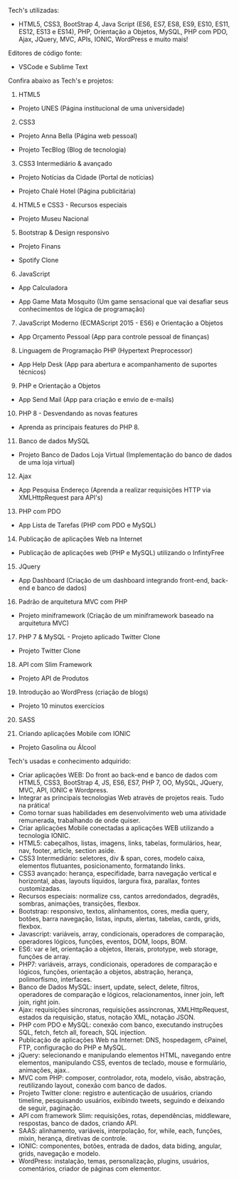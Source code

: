 Tech's utilizadas:



- HTML5, CSS3, BootStrap 4, Java Script (ES6, ES7, ES8, ES9, ES10, ES11, ES12, ES13 e ES14), PHP, Orientação a Objetos, MySQL, PHP com PDO, Ajax, JQuery, MVC, APIs, IONIC, WordPress e muito mais!

 
Editores de código fonte:

- VSCode e Sublime Text


Confira abaixo as Tech's e projetos:

1) HTML5

- Projeto UNES (Página institucional de uma universidade)



2) CSS3

- Projeto Anna Bella (Página web pessoal)

- Projeto TecBlog (Blog de tecnologia)



3) CSS3 Intermediário & avançado

- Projeto Notícias da Cidade (Portal de notícias)

- Projeto Chalé Hotel (Página publicitária)



4) HTML5 e CSS3 - Recursos especiais

  - Projeto Museu Nacional



5) Bootstrap & Design responsivo

- Projeto Finans

- Spotify Clone



6) JavaScript

- App Calculadora

- App Game Mata Mosquito (Um game sensacional que vai desafiar seus conhecimentos de lógica de programação)



7) JavaScript Moderno (ECMAScript 2015 - ES6) e Orientação a Objetos

- App Orçamento Pessoal (App para controle pessoal de finanças)



8) Linguagem de Programação PHP  (Hypertext Preprocessor)

- App Help Desk (App para abertura e acompanhamento de suportes técnicos)



9) PHP e Orientação a Objetos

- App Send Mail (App para criação e envio de e-mails)



10) PHP 8 - Desvendando as novas features

- Aprenda as principais features do PHP 8.



11) Banco de dados MySQL

- Projeto Banco de Dados Loja Virtual (Implementação do banco de dados de uma loja virtual)



12) Ajax

- App Pesquisa Endereço (Aprenda a realizar requisições HTTP via XMLHttpRequest para API's)



13) PHP com PDO

- App Lista de Tarefas (PHP com PDO e MySQL)



14) Publicação de aplicações Web na Internet

  - Publicação de aplicações web (PHP e MySQL) utilizando o InfintyFree



15) JQuery

- App Dashboard (Criação de um dashboard integrando front-end, back-end e banco de dados)



16) Padrão de arquitetura MVC com PHP

- Projeto miniframework (Criação de um miniframework baseado na arquitetura MVC)



17) PHP 7 & MySQL - Projeto aplicado Twitter Clone

- Projeto Twitter Clone



18) API com Slim Framework

- Projeto API de Produtos



19) Introdução ao WordPress (criação de blogs)

- Projeto 10 minutos exercícios



20) SASS



21) Criando aplicações Mobile com IONIC
- Projeto Gasolina ou Álcool


Tech's usadas e conhecimento adquirido:

- Criar aplicações WEB: Do front ao back-end e banco de dados com HTML5, CSS3, BootStrap 4, JS, ES6, ES7, PHP 7, OO, MySQL, JQuery, MVC, API, IONIC e Wordpress.
- Integrar as principais tecnologias Web através de projetos reais. Tudo na prática!
- Como tornar suas habilidades em desenvolvimento web uma atividade remunerada, trabalhando de onde quiser.
- Criar aplicações Mobile conectadas a aplicações WEB utilizando a tecnologia IONIC.
- HTML5: cabeçalhos, listas, imagens, links, tabelas, formulários, hear, nav, footer, article, section aside.
- CSS3 Intermediário: seletores, div & span, cores, modelo caixa, elementos flutuantes, posicionamento, formatando links.
- CSS3 avançado: herança, especifidade, barra navegação vertical e horizontal, abas, layouts líquidos, largura fixa, parallax, fontes customizadas.
- Recursos especiais: normalize css, cantos arredondados, degradês, sombras, animações, transições, flexbox.
- Bootstrap: responsivo, textos, alinhamentos, cores, media query, botões, barra navegação, listas, inputs, alertas, tabelas, cards, grids, flexbox.
- Javascript: variáveis, array, condicionais, operadores de comparação, operadores lógicos, funções, eventos, DOM, loops, BOM.
- ES6: var e let, orientação a objetos, literais, prototype, web storage, funções de array.
- PHP7: variáveis, arrays, condicionais, operadores de comparação e lógicos, funções, orientação a objetos, abstração, herança, polimorfismo, interfaces.
- Banco de Dados MySQL: insert, update, select, delete, filtros, operadores de comparação e lógicos, relacionamentos, inner join, left join, right join.
- Ajax: requisições síncronas, requisições assíncronas, XMLHttpRequest, estados da requisição, status, notação XML, notação JSON.
- PHP com PDO e MySQL: conexão com banco, executando instruções SQL, fetch, fetch all, foreach, SQL injection.
- Publicação de aplicações Web na Internet: DNS, hospedagem, cPainel, FTP, configuração do PHP e MySQL.
- jQuery: selecionando e manipulando elementos HTML, navegando entre elementos, manipulando CSS, eventos de teclado, mouse e formulário, animações, ajax..
- MVC com PHP: composer, controlador, rota, modelo, visão, abstração, reutilizando layout, conexão com banco de dados.
- Projeto Twitter clone: registro e autenticação de usuários, criando timeline, pesquisando usuários, exibindo tweets, seguindo e deixando de seguir, paginação.
- API com framework Slim: requisições, rotas, dependências, middleware, respostas, banco de dados, criando API.
- SAAS: alinhamento, variáveis, interpolação, for, while, each, funções, mixin, herança, diretivas de controle.
- IONIC: componentes, botões, entrada de dados, data biding, angular, grids, navegação e modelo.
- WordPress: instalação, temas, personalização, plugins, usuários, comentários, criador de páginas com elementor.

